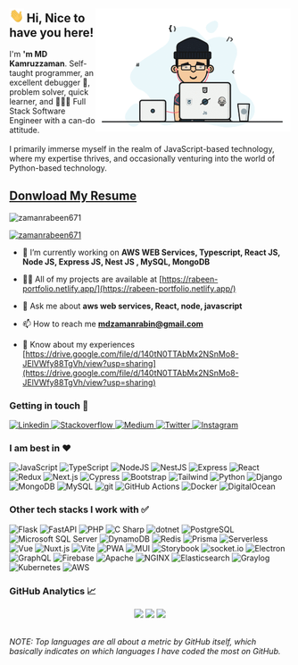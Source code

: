 
<div>
    <img align="right" src="./mangiffy.gif" alt="fatematzuhora" width="350" />
    <span>
        <h2><img src="./hi.gif" alt="hi.gif" width="26" /> Hi, Nice to have you here!</h2>
        <p>
            I'm <b>'m MD Kamruzzaman</b>. Self-taught programmer, an excellent debugger 🔬, problem solver, quick learner, and 👩🏽‍💻 Full Stack Software Engineer with a can-do attitude. <br /> <br />
            I primarily immerse myself in the realm of JavaScript-based technology, where my expertise thrives, and occasionally venturing into the world of Python-based technology.
        </p>
    </span>
</div>
<h2><a href="https://drive.google.com/uc?export=download&amp;id=140tN0TTAbMx2NSnMo8-JElVWfy88TgVh" className="btn btn-outline-info">Donwload My Resume</a></h2>

<p align="left"> <img src="https://komarev.com/ghpvc/?username=zamanrabeen671&label=Profile%20views&color=0e75b6&style=flat" alt="zamanrabeen671" /> </p>

<p align="left"> <a href="https://github.com/ryo-ma/github-profile-trophy"><img src="https://github-profile-trophy.vercel.app/?username=zamanrabeen671" alt="zamanrabeen671" /></a> </p>

- 🌱 I’m currently working on **AWS WEB Services, Typescript, React JS, Node JS, Express JS, Nest JS , MySQL, MongoDB**

- 👨‍💻 All of my projects are available at [https://rabeen-portfolio.netlify.app/](https://rabeen-portfolio.netlify.app/)

- 💬 Ask me about **aws web services, React, node, javascript**

- 📫 How to reach me **mdzamanrabin@gmail.com**

- 📄 Know about my experiences [https://drive.google.com/file/d/140tN0TTAbMx2NSnMo8-JElVWfy88TgVh/view?usp=sharing](https://drive.google.com/file/d/140tN0TTAbMx2NSnMo8-JElVWfy88TgVh/view?usp=sharing)

<div>
    <h3>Getting in touch 🤗</h3>
    <p>
        <a href="https://www.linkedin.com/in/zaman-rabeen" target="_blank" title="Linkedin">
            <img
                width="24"
                alt="Linkedin"
                src="https://cdn.jsdelivr.net/npm/simple-icons@v3/icons/linkedin.svg"
            />
        </a>
        <a href="https://stackoverflow.com/users/5403883/zaman-rabeen" target="_blank" title="Stackoverflow">
            <img
                width="24"
                alt="Stackoverflow"
                src="https://cdn.jsdelivr.net/npm/simple-icons@v3/icons/stackoverflow.svg"
            />
        </a>
        <a href="https://medium.com/@zamanrabeen" target="_blank" title="Medium">
            <img
                width="24"
                alt="Medium"
                src="https://cdn.jsdelivr.net/npm/simple-icons@v3/icons/medium.svg"
            />
        </a>
        <a href="https://twitter.com/zamanrabeen" target="_blank" title="Twitter">
            <img
                width="24"
                alt="Twitter"
                src="https://cdn.jsdelivr.net/npm/simple-icons@v3/icons/twitter.svg"
            />
        </a>
        <a href="https://www.instagram.com/zamanrabeen" target="_blank" title="Instagram">
            <img
                width="24"
                alt="Instagram"
                src="https://cdn.jsdelivr.net/npm/simple-icons@v3/icons/instagram.svg"
            />
        </a>
    </p>
</div>

<div>
    <h3>I am best in ❤️</h3>
    <p>
        <img src="https://img.shields.io/badge/-JavaScript-505050?style=flat&logo=JavaScript&logoColor=F7DF1E" alt="JavaScript" />
        <img src="https://img.shields.io/badge/-TypeScript-007ACC?style=flat&logo=typeScript&logoColor=white" alt="TypeScript" />
        <img src="https://img.shields.io/badge/-Node-339933?style=flat&logo=node.js&logoColor=white" alt="NodeJS" />
        <img src="https://img.shields.io/badge/-NestJS-E0234E?style=flat&logo=NestJS&logoColor=white" alt="NestJS" />
        <img src="https://img.shields.io/badge/Express-000000.svg?style=flat&logo=Express&logoColor=white" alt="Express" />
        <img src="https://img.shields.io/badge/-React-61DAFB?style=flat&logo=react&logoColor=white" alt="React" />
        <img src="https://img.shields.io/badge/-Redux-764ABC?style=flat&logo=redux&logoColor=white" alt="Redux" />
        <img src="https://img.shields.io/badge/Next.js-000000.svg?style=flat&logo=nextdotjs&logoColor=white" alt="Next.js" />
        <img src="https://img.shields.io/badge/Cypress-17202C.svg?style=flat&logo=Cypress&logoColor=4e9b81" alt="Cypress" />
        <img src="https://img.shields.io/badge/-Bootstrap-563D7C?style=flat&logo=bootstrap&logoColor=white" alt="Bootstrap" />
        <img src="https://img.shields.io/badge/Tailwind%20CSS-06B6D4.svg?style=flat&logo=Tailwind-CSS&logoColor=white" alt="Tailwind" />
        <img src="https://img.shields.io/badge/Python-3776AB.svg?style=flat&logo=Python&logoColor=white" alt="Python" />
        <img src="https://img.shields.io/badge/Django-092E20.svg?style=flat&logo=Django&logoColor=white" alt="Django" />
        <img src="https://img.shields.io/badge/MongoDB-47A248.svg?style=flat&logo=MongoDB&logoColor=white" alt="MongoDB" />
        <img src="https://img.shields.io/badge/MySQL-4479A1.svg?style=flatdocker&logo=MySQL&logoColor=white" alt="MySQL" />
        <img src="https://img.shields.io/badge/-Git-F05032?style=flat&logo=git&logoColor=white" alt="git" />
        <img src="https://img.shields.io/badge/GitHub%20Actions-2088FF.svg?style=flta&logo=GitHub-Actions&logoColor=white" alt="GitHub Actions" />
        <img src="https://img.shields.io/badge/Docker-2496ED.svg?style=flat&logo=Docker&logoColor=white" alt="Docker" />
        <img src="https://img.shields.io/badge/DigitalOcean-0080FF.svg?style=flat&logo=DigitalOcean&logoColor=white" alt="DigitalOcean" />
    </p>
</div>

<div>
    <h3>Other tech stacks I work with ✅</h3>
    <p>
        <img src="https://img.shields.io/badge/Flask-000000.svg?style=flask&logo=Flask&logoColor=white" alt="Flask" />
        <img src="https://img.shields.io/badge/FastAPI-009688.svg?style=flat&logo=FastAPI&logoColor=white" alt="FastAPI" />
        <img src="https://img.shields.io/badge/PHP-777BB4.svg?style=flat&logo=PHP&logoColor=white" alt="PHP" />
        <img src="https://img.shields.io/badge/C%20Sharp-239120.svg?style=flat&logo=C-Sharp&logoColor=white" alt="C Sharp" />
        <img src="https://img.shields.io/badge/.NET-512BD4.svg?style=flat&logo=dotnet&logoColor=white" alt="dotnet" />
        <img src="https://img.shields.io/badge/PostgreSQL-4169E1.svg?style=flat&logo=PostgreSQL&logoColor=white" alt="PostgreSQL" />
        <img src="https://img.shields.io/badge/Microsoft%20SQL%20Server-CC2927.svg?style=flat&logo=Microsoft-SQL-Server&logoColor=white" alt="Microsoft SQL Server" />
        <img src="https://img.shields.io/badge/Amazon%20DynamoDB-4053D6.svg?style=flat&logo=Amazon-DynamoDB&logoColor=white" alt="DynamoDB" />
        <img src="https://img.shields.io/badge/-Redis-DC382D?style=flat&logo=Redis&logoColor=white" alt="Redis" />
        <img src="https://img.shields.io/badge/Prisma-2D3748.svg?style=flat&logo=Prisma&logoColor=white" alt="Prisma" />
        <img src="https://img.shields.io/badge/Serverless-FD5750.svg?style=flat&logo=Serverless&logoColor=white" alt="Serverless" />
        <img src="https://img.shields.io/badge/-Vue-4FC08D?style=flat&logo=vue.js&logoColor=white" alt="Vue" />
        <img src="https://img.shields.io/badge/Nuxt.js-00DC82.svg?style=flat&logo=nuxtdotjs&logoColor=white" alt="Nuxt.js" />
        <img src="https://img.shields.io/badge/Vite-646CFF.svg?style=flat&logo=Vite&logoColor=white" alt="Vite" />
        <img src="https://img.shields.io/badge/PWA-5A0FC8.svg?style=flat&logo=PWA&logoColor=white" alt="PWA" />
        <img src="https://img.shields.io/badge/MUI-007FFF.svg?style=flat&logo=MUI&logoColor=white" alt="MUI" />
        <img src="https://img.shields.io/badge/-Storybook-FF4785?style=flat&logo=storybook&logoColor=white" alt="Storybook" />
        <img src="https://img.shields.io/badge/-Socket.io-010101?style=flat&logo=socket.io&logoColor=white" alt="socket.io" />
        <img src="https://img.shields.io/badge/-Electron-47848F?style=flat&logo=redux&logoColor=white" alt="Electron" />
        <img src="https://img.shields.io/badge/GraphQL-E10098.svg?style=flat&logo=GraphQL&logoColor=white" alt="GraphQL" />
        <img src="https://img.shields.io/badge/-Firebase-FFCA28?style=flat&logo=firebase&logoColor=white" alt="Firebase" />
        <img src="https://img.shields.io/badge/Apache-D22128.svg?style=flat&logo=Apache&logoColor=white" alt="Apache" />
        <img src="https://img.shields.io/badge/NGINX-009639.svg?style=flat&logo=NGINX&logoColor=white" alt="NGINX" />
        <img src="https://img.shields.io/badge/Elasticsearch-005571.svg?style=flat&logo=Elasticsearch&logoColor=white" alt="Elasticsearch" />
        <img src="https://img.shields.io/badge/Graylog-FF3633.svg?style=flat&logo=Graylog&logoColor=white" alt="Graylog" />
        <img src="https://img.shields.io/badge/Kubernetes-326CE5.svg?style=flat&logo=Kubernetes&logoColor=white" alt="Kubernetes" />
        <img src="https://img.shields.io/badge/Amazon%20AWS-232F3E.svg?style=flat&logo=Amazon-AWS&logoColor=white" alt="AWS" />
    </p>
</div>
<div>
        <summary><h3>GitHub Analytics 📈</h3></summary>
        <div align="center">
            <img src="https://github-readme-stats.vercel.app/api?username=zamanrabeen671&show_icons=true&count_private=true&theme=nightowl" />
            <img src="https://github-readme-stats.vercel.app/api/top-langs/?username=zamanrabeen671&theme=nightowl" />
            <img src="https://github-readme-streak-stats.herokuapp.com?user=zamanrabeen671&theme=nightowl" />
        </div>
        <br />
        <p>
            <i>NOTE: Top languages are all about a metric by GitHub itself, which basically indicates on which languages I have coded the most on GitHub.</i>
        </p>
</div>
